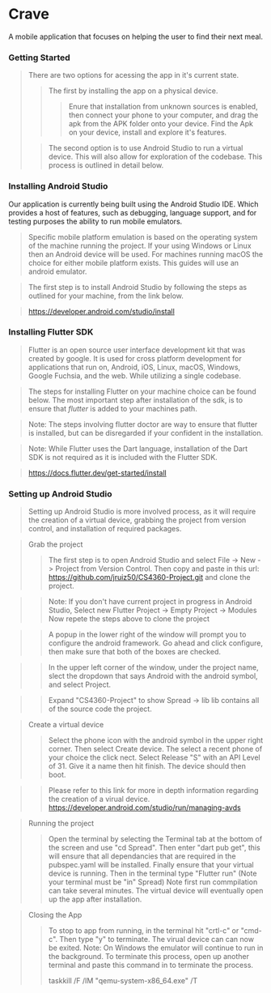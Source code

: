 # Crave

A mobile application that focuses on helping the user to find their next meal. 

### Getting Started
> There are two options for acessing the app in it's current state.
>> The first by installing the app on a physical device.
>>> Enure that installation from unknown sources is enabled, then connect your phone to your computer, and drag the apk from the APK folder onto your device.
Find the Apk on your device, install and explore it's features.
>
>
>> The second option is to use Android Studio to run a virtual device. This will also allow for exploration of the codebase. 
This process is outlined in detail below. 


### Installing Android Studio
Our application is currently being built using the Android Studio IDE.
Which provides a host of features, such as debugging, language support, and for testing purposes
the ability to run mobile emulators. 

>Specific mobile platform emulation is based on the operating system
of the machine running the project. If your using Windows or Linux then an Android device will be used.
For machines running macOS the choice for either mobile platform exists. This guides will use
an android emulator. 

>The first step is to install Android Studio by following the steps as outlined for your machine,
from the link below. 

>https://developer.android.com/studio/install

### Installing Flutter SDK
>Flutter is an open source user interface development kit that was created by google. 
It is used for cross platform development for applications that run on,
Android, iOS, Linux, macOS, Windows, Google Fuchsia, and the web.
While utilizing a single codebase. 

>The steps for installing Flutter on your machine choice can be found below.
The most important step after installation of the sdk, is to ensure that *flutter*
is added to your machines path.

>Note: The steps involving flutter doctor are way to ensure that flutter is installed, but can be disregarded if your
confident in the installation. 

>Note: While Flutter uses the Dart language, installation of the Dart SDK is not required as it is included
with the Flutter SDK.

>https://docs.flutter.dev/get-started/install

### Setting up Android Studio
>Setting up Android Studio is more involved process, as it will require the creation of a virtual device, grabbing the project
from version control, and installation of required packages.

>Grab the project
>>The first step is to open Android Studio and select File -> New -> Project from Version Control.
Then copy and paste in this url: https://github.com/jruiz50/CS4360-Project.git
and clone the project. 

>>Note: If you don't have current project in progress in Android Studio, Select new Flutter Project -> Empty Project -> Modules
>>Now repete the steps above to clone the project

>> A popup in the lower right of the window will prompt you to configure the android framework. Go ahead and click configure,
>> then make sure that both of the boxes are checked. 

>>In the upper left corner of the window, under the project name, slect the dropdown that says Android with the android symbol,
and select Project.

>>Expand "CS4360-Project" to show Spread -> lib
lib contains all of the source code the project.

> Create a virtual device
>> Select the phone icon with the android symbol in the upper right corner.
Then select Create device.
The select a recent phone of your choice the click nect.
Select Release "S" with an API Level of 31.
Give it a name then hit finish. The device should then boot.

>> Please refer to this link for more in depth information regarding the creation of a virual device. https://developer.android.com/studio/run/managing-avds

> Running the project
>> Open the terminal by selecting the Terminal tab at the bottom of the screen and use "cd Spread".
>> Then enter "dart pub get", this will ensure that all dependancies that are required in the pubspec.yaml will be installed.
>> Finally ensure that your virtual device is running.
>> Then in the terminal type "Flutter run" (Note your terminal must be "in" Spread)
>>Note first run commpilation can take several minutes. The virtual device will eventually open up the app after installation. 

> Closing the App
>> To stop to app from running, in the terminal hit "crtl-c" or "cmd-c". Then type "y" to terminate. The virual device can
can now be exited. 
>> Note: On Windows the emulator will continue to run in the background. To terminate this process, open up another terminal
and paste this command in to terminate the process.
>>    
>> taskkill /F /IM "qemu-system-x86_64.exe" /T





